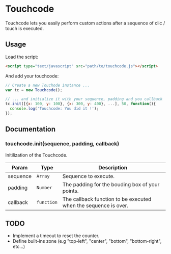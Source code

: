 # Touchcode

Touchcode lets you easily perform custom actions after a sequence of clic / touch is executed.

## Usage

Load the script:

```html
<script type="text/javascript" src="path/to/touchcode.js"></script>
```

And add your touchcode:

```js
// Create a new Touchode instance ...
var tc = new Touchcode();

// ... and initialize it with your sequence, padding and you callback
tc.init([{x: 100, y: 100}, {x: 300, y: 400}, ...], 50, function(){
  console.log('Touchcode: You did it !');
});
```

## Documentation

<a name="Touchcode+init"></a>
### touchcode.init(sequence, padding, callback)
Initilization of the Touchcode.

| Param | Type | Description |
| --- | --- | --- |
| sequence | <code>Array</code> | Sequence to execute. |
| padding  | <code>Number</code>| The padding for the bouding box of your points. |
| callback | <code>function</code> | The callback function to be executed when the sequence is over. |

## TODO
  * Implement a timeout to reset the counter.
  * Define built-ins zone (e.g "top-left", "center", "bottom", "bottom-right", etc...)
